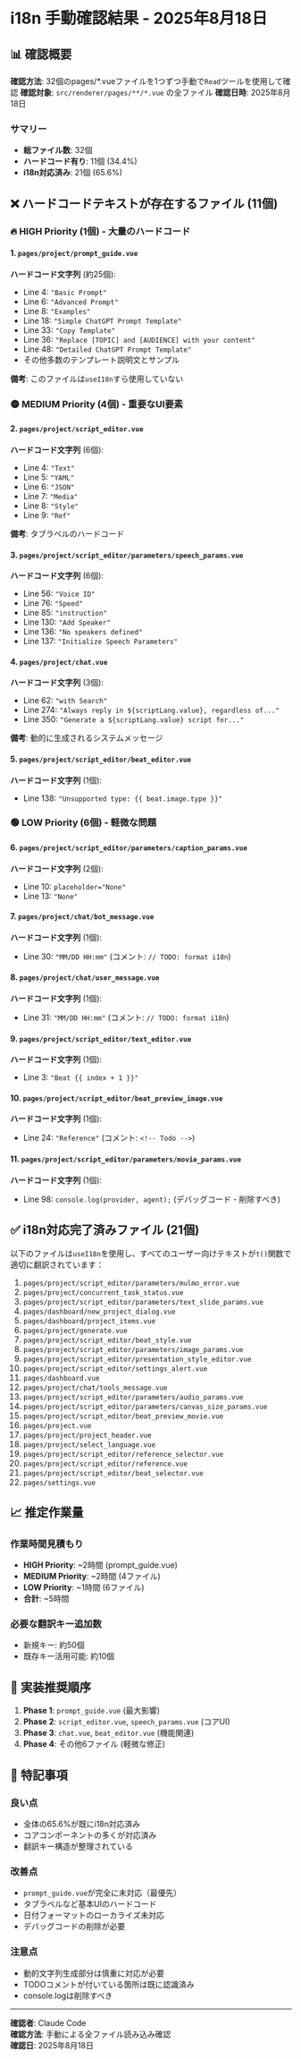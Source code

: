 # i18n 手動確認結果 - 2025年8月18日

## 📊 確認概要

**確認方法**: 32個のpages/*.vueファイルを1つずつ手動で`Read`ツールを使用して確認
**確認対象**: `src/renderer/pages/**/*.vue` の全ファイル
**確認日時**: 2025年8月18日

### サマリー
- **総ファイル数**: 32個
- **ハードコード有り**: 11個 (34.4%)
- **i18n対応済み**: 21個 (65.6%)

## ❌ ハードコードテキストが存在するファイル (11個)

### 🔥 **HIGH Priority** (1個) - 大量のハードコード

#### 1. `pages/project/prompt_guide.vue`
**ハードコード文字列** (約25個):
- Line 4: `"Basic Prompt"`
- Line 6: `"Advanced Prompt"`
- Line 8: `"Examples"`
- Line 18: `"Simple ChatGPT Prompt Template"`
- Line 33: `"Copy Template"`
- Line 36: `"Replace [TOPIC] and [AUDIENCE] with your content"`
- Line 48: `"Detailed ChatGPT Prompt Template"`
- その他多数のテンプレート説明文とサンプル

**備考**: このファイルは`useI18n`すら使用していない

### 🟡 **MEDIUM Priority** (4個) - 重要なUI要素

#### 2. `pages/project/script_editor.vue`
**ハードコード文字列** (6個):
- Line 4: `"Text"`
- Line 5: `"YAML"`
- Line 6: `"JSON"`
- Line 7: `"Media"`
- Line 8: `"Style"`
- Line 9: `"Ref"`

**備考**: タブラベルのハードコード

#### 3. `pages/project/script_editor/parameters/speech_params.vue`
**ハードコード文字列** (6個):
- Line 56: `"Voice ID"`
- Line 76: `"Speed"`
- Line 85: `"instruction"`
- Line 130: `"Add Speaker"`
- Line 136: `"No speakers defined"`
- Line 137: `"Initialize Speech Parameters"`

#### 4. `pages/project/chat.vue`
**ハードコード文字列** (3個):
- Line 62: `"with Search"`
- Line 274: `"Always reply in ${scriptLang.value}, regardless of..."`
- Line 350: `"Generate a ${scriptLang.value} script for..."`

**備考**: 動的に生成されるシステムメッセージ

#### 5. `pages/project/script_editor/beat_editor.vue`
**ハードコード文字列** (1個):
- Line 138: `"Unsupported type: {{ beat.image.type }}"`

### 🟢 **LOW Priority** (6個) - 軽微な問題

#### 6. `pages/project/script_editor/parameters/caption_params.vue`
**ハードコード文字列** (2個):
- Line 10: `placeholder="None"`
- Line 13: `"None"`

#### 7. `pages/project/chat/bot_message.vue`
**ハードコード文字列** (1個):
- Line 30: `"MM/DD HH:mm"` (コメント: `// TODO: format i18n`)

#### 8. `pages/project/chat/user_message.vue`
**ハードコード文字列** (1個):
- Line 31: `"MM/DD HH:mm"` (コメント: `// TODO: format i18n`)

#### 9. `pages/project/script_editor/text_editor.vue`
**ハードコード文字列** (1個):
- Line 3: `"Beat {{ index + 1 }}"`

#### 10. `pages/project/script_editor/beat_preview_image.vue`
**ハードコード文字列** (1個):
- Line 24: `"Reference"` (コメント: `<!-- Todo -->`)

#### 11. `pages/project/script_editor/parameters/movie_params.vue`
**ハードコード文字列** (1個):
- Line 98: `console.log(provider, agent);` (デバッグコード - 削除すべき)

## ✅ i18n対応完了済みファイル (21個)

以下のファイルは`useI18n`を使用し、すべてのユーザー向けテキストが`t()`関数で適切に翻訳されています：

1. `pages/project/script_editor/parameters/mulmo_error.vue`
2. `pages/project/concurrent_task_status.vue`
3. `pages/project/script_editor/parameters/text_slide_params.vue`
4. `pages/dashboard/new_project_dialog.vue`
5. `pages/dashboard/project_items.vue`
6. `pages/project/generate.vue`
7. `pages/project/script_editor/beat_style.vue`
8. `pages/project/script_editor/parameters/image_params.vue`
9. `pages/project/script_editor/presentation_style_editor.vue`
10. `pages/project/script_editor/settings_alert.vue`
11. `pages/dashboard.vue`
12. `pages/project/chat/tools_message.vue`
13. `pages/project/script_editor/parameters/audio_params.vue`
14. `pages/project/script_editor/parameters/canvas_size_params.vue`
15. `pages/project/script_editor/beat_preview_movie.vue`
16. `pages/project.vue`
17. `pages/project/project_header.vue`
18. `pages/project/select_language.vue`
19. `pages/project/script_editor/reference_selector.vue`
20. `pages/project/script_editor/reference.vue`
21. `pages/project/script_editor/beat_selector.vue`
22. `pages/settings.vue`

## 📈 推定作業量

### 作業時間見積もり
- **HIGH Priority**: ~2時間 (prompt_guide.vue)
- **MEDIUM Priority**: ~2時間 (4ファイル)
- **LOW Priority**: ~1時間 (6ファイル)
- **合計**: ~5時間

### 必要な翻訳キー追加数
- 新規キー: 約50個
- 既存キー活用可能: 約10個

## 🎯 実装推奨順序

1. **Phase 1**: `prompt_guide.vue` (最大影響)
2. **Phase 2**: `script_editor.vue`, `speech_params.vue` (コアUI)
3. **Phase 3**: `chat.vue`, `beat_editor.vue` (機能関連)
4. **Phase 4**: その他6ファイル (軽微な修正)

## 📝 特記事項

### 良い点
- 全体の65.6%が既にi18n対応済み
- コアコンポーネントの多くが対応済み
- 翻訳キー構造が整理されている

### 改善点
- `prompt_guide.vue`が完全に未対応（最優先）
- タブラベルなど基本UIのハードコード
- 日付フォーマットのローカライズ未対応
- デバッグコードの削除が必要

### 注意点
- 動的文字列生成部分は慎重に対応が必要
- TODOコメントが付いている箇所は既に認識済み
- console.logは削除すべき

---
**確認者**: Claude Code  
**確認方法**: 手動による全ファイル読み込み確認  
**確認日**: 2025年8月18日